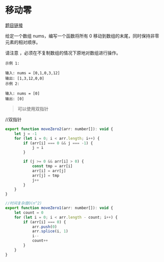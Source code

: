 # 移动零

<a href="https://leetcode-cn.com/problems/move-zeroes/" target="_blank">题目链接</a>

给定一个数组 nums，编写一个函数将所有 0 移动到数组的末尾，同时保持非零元素的相对顺序。

请注意 ，必须在不复制数组的情况下原地对数组进行操作。

 
```
示例 1:

输入: nums = [0,1,0,3,12]
输出: [1,3,12,0,0]
示例 2:

输入: nums = [0]
输出: [0]
```
>可以使用双指针

//双指针
```js
export function moveZero2(arr: number[]): void {
    let j = -1
    for (let i = 0; i < arr.length; i++) {
        if (arr[i] === 0 && j === -1) {
            j = i
        }

        if (j >= 0 && arr[i] > 0) {
            const tmp = arr[i]
            arr[i] = arr[j]
            arr[j] = tmp
            j++
        }
    }
}
```

```js
//时间复杂度O(n^2)
export function moveZero1(arr: number[]): void {
    let count = 0
    for (let i = 0; i < arr.length - count; i++) {
        if (arr[i] === 0) {
            arr.push(0)
            arr.splice(i, 1)
            i--
            count++
        }
    }
}

```